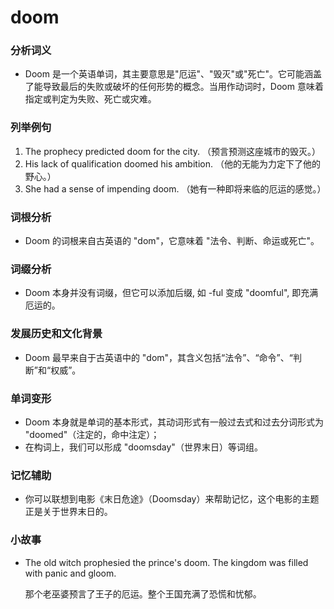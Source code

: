 # doom

### 分析词义

  

*   Doom 是一个英语单词，其主要意思是"厄运"、"毁灭"或"死亡"。它可能涵盖了能导致最后的失败或破坏的任何形势的概念。当用作动词时，Doom 意味着指定或判定为失败、死亡或灾难。

  

### 列举例句

  

1.  The prophecy predicted doom for the city. （预言预测这座城市的毁灭。）
2.  His lack of qualification doomed his ambition. （他的无能为力定下了他的野心。）
3.  She had a sense of impending doom. （她有一种即将来临的厄运的感觉。）

  

### 词根分析

  

*   Doom 的词根来自古英语的 "dom"，它意味着 "法令、判断、命运或死亡"。

  

### 词缀分析

  

*   Doom 本身并没有词缀，但它可以添加后缀, 如 -ful 变成 "doomful", 即充满厄运的。

  

### 发展历史和文化背景

  

*   Doom 最早来自于古英语中的 "dom"，其含义包括“法令”、“命令”、“判断”和“权威”。

  

### 单词变形

  

*   Doom 本身就是单词的基本形式，其动词形式有一般过去式和过去分词形式为 "doomed"（注定的，命中注定）；
*   在构词上，我们可以形成 "doomsday"（世界末日）等词组。

  

### 记忆辅助

  

*   你可以联想到电影《末日危途》（Doomsday）来帮助记忆，这个电影的主题正是关于世界末日的。

  

### 小故事

  

*   The old witch prophesied the prince's doom. The kingdom was filled with panic and gloom.
    
      
    
    那个老巫婆预言了王子的厄运。整个王国充满了恐慌和忧郁。

